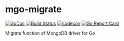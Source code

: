 # mgo-migrate

[![GoDoc](https://godoc.org/github.com/appleboy/mgo-migrate?status.svg)](https://godoc.org/github.com/appleboy/mgo-migrate)
[![Build Status](http://drone.wu-boy.com/api/badges/appleboy/mgo-migrate/status.svg)](http://drone.wu-boy.com/appleboy/mgo-migrate)
[![codecov](https://codecov.io/gh/appleboy/mgo-migrate/branch/master/graph/badge.svg)](https://codecov.io/gh/appleboy/mgo-migrate)
[![Go Report Card](https://goreportcard.com/badge/github.com/appleboy/mgo-migrate)](https://goreportcard.com/report/github.com/appleboy/mgo-migrate)

Migrate function of MongoDB driver for Go
